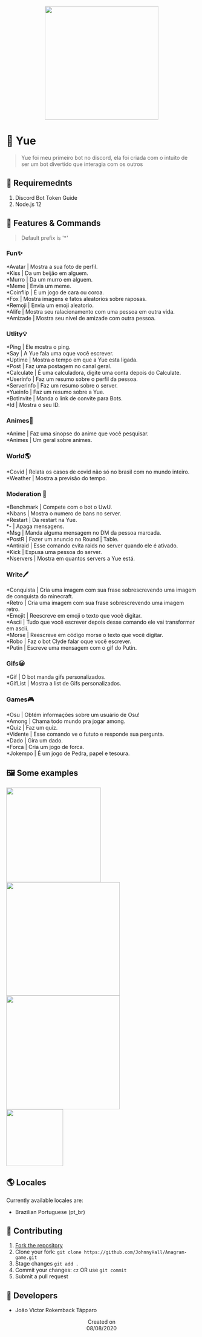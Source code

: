 <p align="center">
  <img src="https://i.imgur.com/ZSifSPK.png" height='300'/>
</p>

# 🍭 Yue
> Yue foi meu primeiro bot no discord, ela foi criada com o intuito de ser um bot divertido que interagia com os outros

## 📜 Requiremednts
1. Discord Bot Token Guide
2. Node.js 12

## 📝 Features & Commands
> Default prefix is '*'

### Fun✨
*Avatar | Mostra a sua foto de perfil.<br>
*Kiss | Da um beijão em alguem.<br>
*Murro | Da um murro em alguem.<br>
*Meme | Envia um meme.<br>
*Coinflip | É um jogo de cara ou coroa.<br>
*Fox | Mostra imagens e fatos aleatorios sobre raposas.<br>
*Remoji | Envia um emoji aleatorio.<br>
*Alife | Mostra seu ralacionamento com uma pessoa em outra vida.<br>
*Amizade | Mostra seu nivel de amizade com outra pessoa.<br>

### Utlity💡
*Ping | Ele mostra o ping.<br>
*Say | A Yue fala uma oque você escrever.<br>
*Uptime | Mostra o tempo em que a Yue esta ligada.<br>
*Post | Faz uma postagem no canal geral.<br>
*Calculate | É uma calculadora, digite uma conta depois do Calculate.<br>
*Userinfo | Faz um resumo sobre o perfil da pessoa.<br>
*Serverinfo | Faz um resumo sobre o server.<br>
*Yueinfo | Faz um resumo sobre a Yue.<br>
*BotInvite | Manda o link de convite para Bots.<br>
*Id | Mostra o seu ID.<br>

### Animes🎌
*Anime | Faz uma sinopse do anime que você pesquisar.<br>
*Animes | Um geral sobre animes.<br>

### World🌎
*Covid | Relata os casos de covid não só no brasil com no mundo inteiro.<br>
*Weather | Mostra a previsão do tempo.<br>

### Moderation 💬
*Benchmark | Compete com o bot o UwU.<br>
*Nbans | Mostra o numero de bans no server.<br>
*Restart | Da restart na Yue.<br>
*- | Apaga mensagens.<br>
*Msg | Manda alguma mensagem no DM da pessoa marcada.<br>
*PostR | Fazer um anuncio no Round | Table.<br>
*Antiraid | Esse comando evita raids no server quando ele é ativado.<br>
*Kick | Expusa uma pessoa do server.<br>
*Nservers | Mostra em quantos servers a Yue está.<br>

### Write🖊️
*Conquista | Cria uma imagem com sua frase sobrescrevendo uma imagem de conquista do minecraft.<br>
*Retro | Cria uma imagem com sua frase sobrescrevendo uma imagem retro.<br>
*Emojit | Reescreve em emoji o texto que você digitar.<br>
*Ascii | Tudo que você escrever depois desse comando ele vai transformar em ascii.<br>
*Morse | Reescreve em código morse o texto que você digitar.<br>
*Robo | Faz o bot Clyde falar oque você escrever.<br>
*Putin | Escreve uma mensagem com o gif do Putin.<br>

### Gifs😀
*Gif | O bot manda gifs personalizados.<br>
*GifList | Mostra a list de Gifs personalizados.<br>

### Games🎮
*Osu | Obtém informações sobre um usuário de Osu!<br>
*Among | Chama todo mundo pra jogar among.<br>
*Quiz | Faz um quiz.<br>
*Vidente | Esse comando ve o fututo e responde sua pergunta.<br>
*Dado | Gira um dado.<br>
*Forca | Cria um jogo de forca.<br>
*Jokempo | É um jogo de Pedra, papel e tesoura.<br>

## 🖼️ Some examples
  <img src="https://i.imgur.com/PsxGxMN.png" height='250'/><br>
  <img src="https://i.imgur.com/mIt0IG5.png" height='300'/><br>
  <img src="https://i.imgur.com/LuRAABM.png" height='300'/><br>
  <img src="https://i.imgur.com/GeXmPiY.png" height='150'/>
  
## 🌎 Locales
Currently available locales are:
- Brazilian Portuguese (pt_br)

## 🤝 Contributing
1. [Fork the repository](https://github.com/JohnnyHall/Anagram-game/fork)
2. Clone your fork: `git clone https://github.com/JohnnyHall/Anagram-game.git`
3. Stage changes `git add .`
4. Commit your changes: `cz` OR use `git commit`
5. Submit a pull request

## 👤 Developers
 - João Victor Rokemback Tápparo

<p align="center">
  Created on <br>
  08/08/2020
</p>
